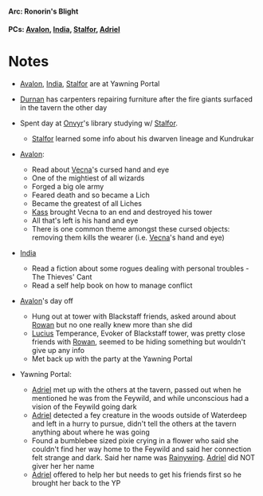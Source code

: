 #### Arc: Ronorin's Blight
#### PCs: [Avalon](PCs/Current/Avalon.md), [India](PCs/Current/India.md), [Stalfor](PCs/Current/Stalfor.md), [Adriel](PCs/Past/Adriel.md)

# Notes
- [Avalon](PCs/Current/Avalon.md), [India](PCs/Current/India.md), [Stalfor](PCs/Current/Stalfor.md) are at Yawning Portal
- [Durnan](NPCs/Living/Durnan.md) has carpenters repairing furniture after the fire giants surfaced in the tavern the other day
- Spent day at [Onvyr](NPCs/Living/Onvyr.md)'s library studying w/ [Stalfor](PCs/Current/Stalfor.md). 
	- [Stalfor](PCs/Current/Stalfor.md) learned some info about his dwarven lineage and Kundrukar
- [Avalon](PCs/Current/Avalon.md):
	- Read about [Vecna](NPCs/Living/Vecna.md)'s cursed hand and eye
	- One of the mightiest of all wizards
	- Forged a big ole army
	- Feared death and so became a Lich
	- Became the greatest of all Liches
	- [Kass](NPCs/Deceased/Kass.md) brought Vecna to an end and destroyed his tower
	- All that's left is his hand and eye
	- There is one common theme amongst these cursed objects: removing them kills the wearer (i.e. [Vecna](NPCs/Living/Vecna.md)'s hand and eye)
- [India](PCs/Current/India.md)
	- Read a fiction about some rogues dealing with personal troubles - The Thieves' Cant
	- Read a self help book on how to manage conflict

- [Avalon](PCs/Current/Avalon.md)'s day off
	- Hung out at tower with Blackstaff friends, asked around about [Rowan](NPCs/Living/Rowan.md) but no one really knew more than she did
	- [Lucius](Lucius.md) Temperance, Evoker of Blackstaff tower, was pretty close friends with [Rowan](NPCs/Living/Rowan.md), seemed to be hiding something but wouldn't give up any info
	- Met back up with the party at the Yawning Portal

- Yawning Portal:
	- [Adriel](PCs/Past/Adriel.md) met up with the others at the tavern, passed out when he mentioned he was from the Feywild, and while unconscious had a vision of the Feywild going dark
	- [Adriel](PCs/Past/Adriel.md) detected a fey creature in the woods outside of Waterdeep and left in a hurry to pursue, didn't tell the others at the tavern anything about where he was going
	- Found a bumblebee sized pixie crying in a flower who said she couldn't find her way home to the Feywild and said her connection felt strange and dark. Said her name was [Rainywing](NPCs/Living/Rainywing.md). [Adriel](PCs/Past/Adriel.md) did NOT giver her her name
	- [Adriel](PCs/Past/Adriel.md) offered to help her but needs to get his friends first so he brought her back to the YP